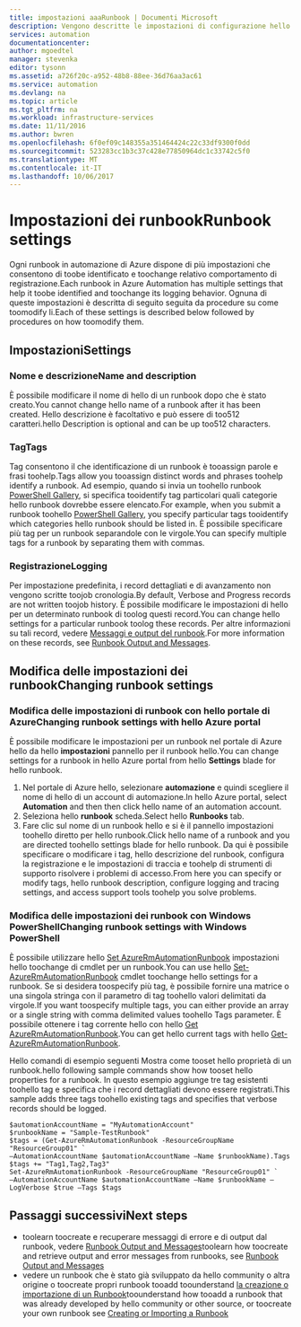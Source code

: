 ```yaml
---
title: impostazioni aaaRunbook | Documenti Microsoft
description: Vengono descritte le impostazioni di configurazione hello per un runbook in automazione di Azure e come toochange sia mediante hello portale di gestione di Azure e Windows PowerShell.
services: automation
documentationcenter: 
author: mgoedtel
manager: stevenka
editor: tysonn
ms.assetid: a726f20c-a952-48b8-88ee-36d76aa3ac61
ms.service: automation
ms.devlang: na
ms.topic: article
ms.tgt_pltfrm: na
ms.workload: infrastructure-services
ms.date: 11/11/2016
ms.author: bwren
ms.openlocfilehash: 6f0ef09c148355a351464424c22c33df9300f0dd
ms.sourcegitcommit: 523283cc1b3c37c428e77850964dc1c33742c5f0
ms.translationtype: MT
ms.contentlocale: it-IT
ms.lasthandoff: 10/06/2017
---
```

# <a name="runbook-settings"></a><span data-ttu-id="c09a2-103">Impostazioni dei runbook</span><span class="sxs-lookup"><span data-stu-id="c09a2-103">Runbook settings</span></span>
<span data-ttu-id="c09a2-104">Ogni runbook in automazione di Azure dispone di più impostazioni che consentono di toobe identificato e toochange relativo comportamento di registrazione.</span><span class="sxs-lookup"><span data-stu-id="c09a2-104">Each runbook in Azure Automation has multiple settings that help it toobe identified and toochange its logging behavior.</span></span> <span data-ttu-id="c09a2-105">Ognuna di queste impostazioni è descritta di seguito seguita da procedure su come toomodify li.</span><span class="sxs-lookup"><span data-stu-id="c09a2-105">Each of these settings is described below followed by procedures on how toomodify them.</span></span>

## <a name="settings"></a><span data-ttu-id="c09a2-106">Impostazioni</span><span class="sxs-lookup"><span data-stu-id="c09a2-106">Settings</span></span>
### <a name="name-and-description"></a><span data-ttu-id="c09a2-107">Nome e descrizione</span><span class="sxs-lookup"><span data-stu-id="c09a2-107">Name and description</span></span>
<span data-ttu-id="c09a2-108">È possibile modificare il nome di hello di un runbook dopo che è stato creato.</span><span class="sxs-lookup"><span data-stu-id="c09a2-108">You cannot change hello name of a runbook after it has been created.</span></span> <span data-ttu-id="c09a2-109">Hello descrizione è facoltativo e può essere di too512 caratteri.</span><span class="sxs-lookup"><span data-stu-id="c09a2-109">hello Description is optional and can be up too512 characters.</span></span>

### <a name="tags"></a><span data-ttu-id="c09a2-110">Tag</span><span class="sxs-lookup"><span data-stu-id="c09a2-110">Tags</span></span>
<span data-ttu-id="c09a2-111">Tag consentono il che identificazione di un runbook è tooassign parole e frasi toohelp.</span><span class="sxs-lookup"><span data-stu-id="c09a2-111">Tags allow you tooassign distinct words and phrases toohelp identify a runbook.</span></span> <span data-ttu-id="c09a2-112">Ad esempio, quando si invia un toohello runbook [PowerShell Gallery](https://www.powershellgallery.com/), si specifica tooidentify tag particolari quali categorie hello runbook dovrebbe essere elencato.</span><span class="sxs-lookup"><span data-stu-id="c09a2-112">For example, when you submit a runbook toohello [PowerShell Gallery](https://www.powershellgallery.com/), you specify particular tags tooidentify which categories hello runbook should be listed in.</span></span> <span data-ttu-id="c09a2-113">È possibile specificare più tag per un runbook separandole con le virgole.</span><span class="sxs-lookup"><span data-stu-id="c09a2-113">You can specify multiple tags for a runbook by separating them with commas.</span></span>

### <a name="logging"></a><span data-ttu-id="c09a2-114">Registrazione</span><span class="sxs-lookup"><span data-stu-id="c09a2-114">Logging</span></span>
<span data-ttu-id="c09a2-115">Per impostazione predefinita, i record dettagliati e di avanzamento non vengono scritte toojob cronologia.</span><span class="sxs-lookup"><span data-stu-id="c09a2-115">By default, Verbose and Progress records are not written toojob history.</span></span> <span data-ttu-id="c09a2-116">È possibile modificare le impostazioni di hello per un determinato runbook di toolog questi record.</span><span class="sxs-lookup"><span data-stu-id="c09a2-116">You can change hello settings for a particular runbook toolog these records.</span></span> <span data-ttu-id="c09a2-117">Per altre informazioni su tali record, vedere [Messaggi e output del runbook](automation-runbook-output-and-messages.md).</span><span class="sxs-lookup"><span data-stu-id="c09a2-117">For more information on these records, see [Runbook Output and Messages](automation-runbook-output-and-messages.md).</span></span>

## <a name="changing-runbook-settings"></a><span data-ttu-id="c09a2-118">Modifica delle impostazioni dei runbook</span><span class="sxs-lookup"><span data-stu-id="c09a2-118">Changing runbook settings</span></span>

### <a name="changing-runbook-settings-with-hello-azure-portal"></a><span data-ttu-id="c09a2-119">Modifica delle impostazioni di runbook con hello portale di Azure</span><span class="sxs-lookup"><span data-stu-id="c09a2-119">Changing runbook settings with hello Azure portal</span></span>
<span data-ttu-id="c09a2-120">È possibile modificare le impostazioni per un runbook nel portale di Azure hello da hello **impostazioni** pannello per il runbook hello.</span><span class="sxs-lookup"><span data-stu-id="c09a2-120">You can change settings for a runbook in hello Azure portal from hello **Settings** blade for hello runbook.</span></span>

1. <span data-ttu-id="c09a2-121">Nel portale di Azure hello, selezionare **automazione** e quindi scegliere il nome di hello di un account di automazione.</span><span class="sxs-lookup"><span data-stu-id="c09a2-121">In hello Azure portal, select **Automation** and then then click hello name of an automation account.</span></span>
2. <span data-ttu-id="c09a2-122">Seleziona hello **runbook** scheda.</span><span class="sxs-lookup"><span data-stu-id="c09a2-122">Select hello **Runbooks** tab.</span></span>
3. <span data-ttu-id="c09a2-123">Fare clic sul nome di un runbook hello e si è il pannello impostazioni toohello diretto per hello runbook.</span><span class="sxs-lookup"><span data-stu-id="c09a2-123">Click hello name of a runbook and you are directed toohello settings blade for hello runbook.</span></span> <span data-ttu-id="c09a2-124">Da qui è possibile specificare o modificare i tag, hello descrizione del runbook, configura la registrazione e le impostazioni di traccia e toohelp di strumenti di supporto risolvere i problemi di accesso.</span><span class="sxs-lookup"><span data-stu-id="c09a2-124">From here you can specify or modify tags, hello runbook description, configure logging and tracing settings, and access support tools toohelp you solve problems.</span></span>     

### <a name="changing-runbook-settings-with-windows-powershell"></a><span data-ttu-id="c09a2-125">Modifica delle impostazioni dei runbook con Windows PowerShell</span><span class="sxs-lookup"><span data-stu-id="c09a2-125">Changing runbook settings with Windows PowerShell</span></span>
<span data-ttu-id="c09a2-126">È possibile utilizzare hello [Set AzureRmAutomationRunbook](https://msdn.microsoft.com/library/mt603786.aspx) impostazioni hello toochange di cmdlet per un runbook.</span><span class="sxs-lookup"><span data-stu-id="c09a2-126">You can use hello [Set-AzureRmAutomationRunbook](https://msdn.microsoft.com/library/mt603786.aspx) cmdlet toochange hello settings for a runbook.</span></span> <span data-ttu-id="c09a2-127">Se si desidera toospecify più tag, è possibile fornire una matrice o una singola stringa con il parametro di tag toohello valori delimitati da virgole.</span><span class="sxs-lookup"><span data-stu-id="c09a2-127">If you want toospecify multiple tags, you can either provide an array or a single string with comma delimited values toohello Tags parameter.</span></span> <span data-ttu-id="c09a2-128">È possibile ottenere i tag corrente hello con hello [Get AzureRmAutomationRunbook](https://msdn.microsoft.com/library/mt603728.aspx).</span><span class="sxs-lookup"><span data-stu-id="c09a2-128">You can get hello current tags with hello [Get-AzureRmAutomationRunbook](https://msdn.microsoft.com/library/mt603728.aspx).</span></span>

<span data-ttu-id="c09a2-129">Hello comandi di esempio seguenti Mostra come tooset hello proprietà di un runbook.</span><span class="sxs-lookup"><span data-stu-id="c09a2-129">hello following sample commands show how tooset hello properties for a runbook.</span></span> <span data-ttu-id="c09a2-130">In questo esempio aggiunge tre tag esistenti toohello tag e specifica che i record dettagliati devono essere registrati.</span><span class="sxs-lookup"><span data-stu-id="c09a2-130">This sample adds three tags toohello existing tags and specifies that verbose records should be logged.</span></span>

    $automationAccountName = "MyAutomationAccount"
    $runbookName = "Sample-TestRunbook"
    $tags = (Get-AzureRmAutomationRunbook -ResourceGroupName "ResourceGroup01" `
    –AutomationAccountName $automationAccountName –Name $runbookName).Tags
    $tags += "Tag1,Tag2,Tag3"
    Set-AzureRmAutomationRunbook -ResourceGroupName "ResourceGroup01" `
    –AutomationAccountName $automationAccountName –Name $runbookName –LogVerbose $true –Tags $tags

## <a name="next-steps"></a><span data-ttu-id="c09a2-131">Passaggi successivi</span><span class="sxs-lookup"><span data-stu-id="c09a2-131">Next steps</span></span>
* <span data-ttu-id="c09a2-132">toolearn toocreate e recuperare messaggi di errore e di output dal runbook, vedere [Runbook Output and Messages](automation-runbook-output-and-messages.md)</span><span class="sxs-lookup"><span data-stu-id="c09a2-132">toolearn how toocreate and retrieve output and error messages from runbooks, see [Runbook Output and Messages](automation-runbook-output-and-messages.md)</span></span> 
* <span data-ttu-id="c09a2-133">vedere un runbook che è stato già sviluppato da hello community o altra origine o toocreate propri runbook tooadd toounderstand [la creazione o importazione di un Runbook](automation-creating-importing-runbook.md)</span><span class="sxs-lookup"><span data-stu-id="c09a2-133">toounderstand how tooadd a runbook that was already developed by hello community or other source, or toocreate your own runbook see [Creating or Importing a Runbook](automation-creating-importing-runbook.md)</span></span> 

